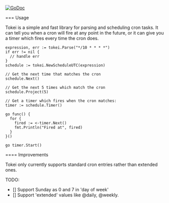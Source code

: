 [![GoDoc](http://godoc.org/github.com/Willyham/tokei?status.png)](http://godoc.org/github.com/Willyham/tokei) 

=== Usage

Tokei is a simple and fast library for parsing and scheduling cron tasks. It can tell you when a cron will fire
at any point in the future, or it can give you a timer which fires every time the cron does.

```golang
expression, err := tokei.Parse("*/10 * * * *")
if err != nil {
  // handle err
}
schedule := tokei.NewScheduleUTC(expression)

// Get the next time that matches the cron
schedule.Next()

// Get the next 5 times which match the cron
schedule.Project(5)

// Get a timer which fires when the cron matches:
timer := schedule.Timer()

go func() {
  for {
    fired := <-timer.Next()
    fmt.Println("Fired at", fired)
  }
}()

go timer.Start()
```

==== Improvements

Tokei only currently supports standard cron entries rather than extended ones.

TODO:

- [] Support Sunday as 0 and 7 in 'day of week'
- [] Support 'extended' values like @daily, @weekly.
